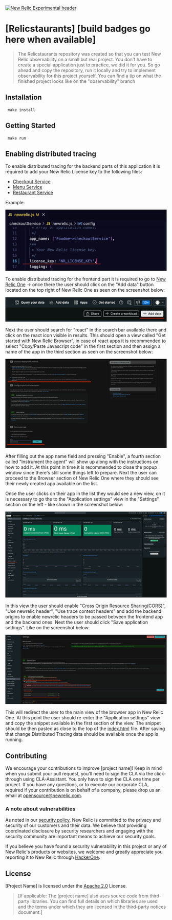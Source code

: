 [![New Relic Experimental header](https://github.com/newrelic/opensource-website/raw/master/src/images/categories/Experimental.png)](https://opensource.newrelic.com/oss-category/#new-relic-experimental)

# [Relicstaurants] [build badges go here when available]

> The Relicstaurants repository was created so that you can test New Relic observability on a small but real project. You don't have to create a special application just to practice, we did it for you. So go ahead and copy the repository, run it locally and try to implement observability for this project yourself. You can find a tip on what the finished project looks like on the "observability" branch

## Installation

```make
 make install
```

## Getting Started

```make
 make run
```

## Enabling distributed tracing

To enable distributed tracing for the backend parts of this application it is required to add your New Relic License key to the following files:

- [Checkout Service](checkoutService/newrelic.js#L16)
- [Menu Service](menuService/newrelic.js#L16)
- [Restaurant Service](restaurantService/newrelic.js#L16)

 Example:

 ![image](readmeData/newrelic_license_key.png)

 To enable distributed tracing for the frontend part it is required to go to [New Relic One](https://one.newrelic.com/) -> once there the user should click on the "Add data" button located on the top right of New Relic One as seen on the screenshot below:

 ![image](readmeData/nr_one_add_data.png)

Next the user should search for "react" in the search bar available there and click on the react icon visible in results. This should open a view called "Get started with New Relic Browser", in case of react apps it is recommended to select "Copy/Paste Javascript code" in the first section and then assign a name of the app in the third section as seen on the screenshot below:

![image](readmeData/get_started_nr_browser.png)

After filling out the app name field and pressing "Enable", a fourth section called "Instrument the agent" will show up along with the instructions on how to add it. At this point in time it is recommended to close the popup window since there's still some things left to prepare. Next the user can proceed to the Browser section of New Relic One where they should see their newly created app available on the list.

Once the user clicks on their app in the list they would see a new view, on it is necessary to go the to the "Application settings" view in the "Settings" section on the left - like shown in the screenshot below:

![image](readmeData/nr_one_browser_view.png)

In this view the user should enable "Cross Origin Resource Sharing(CORS)", "Use newrelic header", "Use trace context headers" and add the backend origins to enable newrelic headers to be passed between the frontend app and the backend ones. Next the user should click "Save application settings". Like on the screenshot below:

![image](readmeData/browser_app_settings.png)

This will redirect the user to the main view of the browser app in New Relic One. At this point the user should re-enter the "Application settings" view and copy the snippet available in the first section of the view.
The snippet should be then pasted as close to the top of the [index.html](public/index.html#L6) file. After saving that change Distributed Tracing data should be available once the app is running.

## Contributing

We encourage your contributions to improve [project name]! Keep in mind when you submit your pull request, you'll need to sign the CLA via the click-through using CLA-Assistant. You only have to sign the CLA one time per project.
If you have any questions, or to execute our corporate CLA, required if your contribution is on behalf of a company, please drop us an email at opensource@newrelic.com.

### **A note about vulnerabilities**

As noted in our [security policy](../../security/policy), New Relic is committed to the privacy and security of our customers and their data. We believe that providing coordinated disclosure by security researchers and engaging with the security community are important means to achieve our security goals.

If you believe you have found a security vulnerability in this project or any of New Relic's products or websites, we welcome and greatly appreciate you reporting it to New Relic through [HackerOne](https://hackerone.com/newrelic).

## License

[Project Name] is licensed under the [Apache 2.0](http://apache.org/licenses/LICENSE-2.0.txt) License.

> [If applicable: The [project name] also uses source code from third-party libraries. You can find full details on which libraries are used and the terms under which they are licensed in the third-party notices document.]
